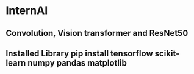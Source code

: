 # InternAI
Convolution, Vision transformer and ResNet50
--------------------------------------------
Installed Library
pip install tensorflow scikit-learn numpy pandas matplotlib
--------------------------------------------
